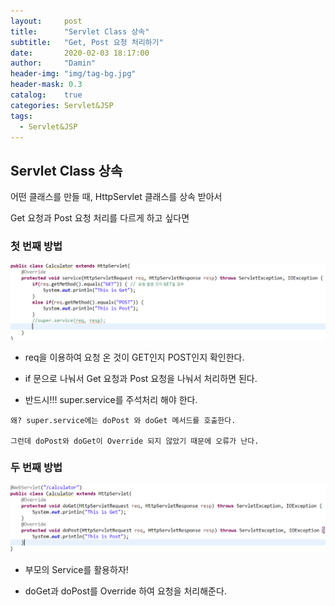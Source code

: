 ```yaml
---
layout:     post
title:      "Servlet Class 상속"
subtitle:   "Get, Post 요청 처리하기"
date:       2020-02-03 18:17:00
author:     "Damin"
header-img: "img/tag-bg.jpg"
header-mask: 0.3
catalog:    true
categories: Servlet&JSP
tags:
  - Servlet&JSP
---
```


## Servlet Class 상속

어떤 클래스를 만들 때, HttpServlet 클래스를 상속 받아서

Get 요청과 Post 요청 처리를 다르게 하고 싶다면

### 첫 번째 방법

![doGet_Post](/img/in-post/Servlet_JSP/doGet_Post.PNG)

- req을 이용하여 요청 온 것이 GET인지 POST인지 확인한다.

- if 문으로 나눠서 Get 요청과 Post 요청을 나눠서 처리하면 된다.

- 반드시!!! super.service를 주석처리 해야 한다.

~~~
왜? super.service에는 doPost 와 doGet 메서드를 호출한다. 

그런데 doPost와 doGet이 Override 되지 않았기 때문에 오류가 난다.
~~~

### 두 번째 방법

![doGet_Post2](/img/in-post/Servlet_JSP/doGet_Post2.PNG)

- 부모의 Service를 활용하자!

- doGet과 doPost를 Override 하여 요청을 처리해준다.
